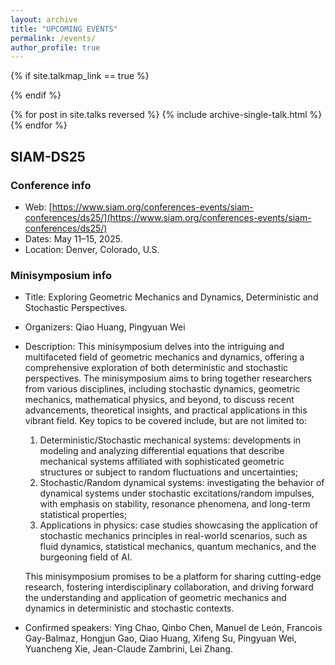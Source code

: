 ```yaml
---
layout: archive
title: "UPCOMING EVENTS"
permalink: /events/
author_profile: true
---
```


{% if site.talkmap_link == true %}

{% endif %}

{% for post in site.talks reversed %}
  {% include archive-single-talk.html %}
{% endfor %}


## SIAM-DS25

### Conference info
- Web: [https://www.siam.org/conferences-events/siam-conferences/ds25/](https://www.siam.org/conferences-events/siam-conferences/ds25/)
- Dates: May 11–15, 2025.
- Location: Denver, Colorado, U.S.

### Minisymposium info
- Title: Exploring Geometric Mechanics and Dynamics, Deterministic and Stochastic Perspectives.
- Organizers: Qiao Huang, Pingyuan Wei
- Description: This minisymposium delves into the intriguing and multifaceted field of geometric mechanics and dynamics, offering a comprehensive exploration of both deterministic and stochastic perspectives. The minisymposium aims to bring together researchers from various disciplines, including stochastic dynamics, geometric mechanics, mathematical physics, and beyond, to discuss recent advancements, theoretical insights, and practical applications in this vibrant field. Key topics to be covered include, but are not limited to:
  1. Deterministic/Stochastic mechanical systems: developments in modeling and analyzing differential equations that describe mechanical systems affiliated with sophisticated geometric structures or subject to random fluctuations and uncertainties;
  2. Stochastic/Random dynamical systems: investigating the behavior of dynamical systems under stochastic excitations/random impulses, with emphasis on stability, resonance phenomena, and long-term statistical properties;
  3. Applications in physics: case studies showcasing the application of stochastic mechanics principles in real-world scenarios, such as fluid dynamics, statistical mechanics, quantum mechanics, and the burgeoning field of AI.
  
  This minisymposium promises to be a platform for sharing cutting-edge research, fostering interdisciplinary collaboration, and driving forward the understanding and application of geometric mechanics and dynamics in deterministic and stochastic contexts.
- Confirmed speakers: Ying Chao, Qinbo Chen, Manuel de León, Francois Gay-Balmaz, Hongjun Gao, Qiao Huang, Xifeng Su, Pingyuan Wei, Yuancheng Xie, Jean-Claude Zambrini, Lei Zhang.
